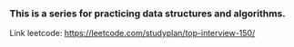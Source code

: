 
<h3> This is a series for practicing data structures and algorithms.</h3>

Link leetcode: https://leetcode.com/studyplan/top-interview-150/
